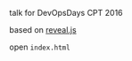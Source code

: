 talk for DevOpsDays CPT 2016

based on [reveal.js](https://github.com/hakimel/reveal.js/)

open `index.html`
